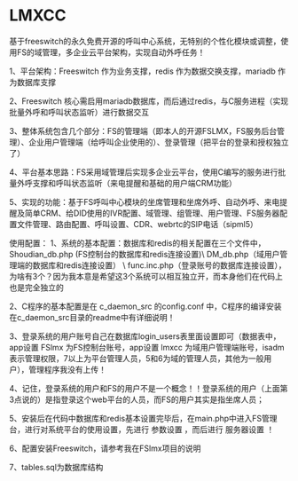 # LMXCC
基于freeswitch的永久免费开源的呼叫中心系统，无特别的个性化模块或调整，使用FS的域管理，多企业云平台架构，实现自动外呼任务！

1、平台架构：Freeswitch 作为业务支撑，redis 作为数据交换支撑，mariadb 作为数据库支撑

2、Freeswitch 核心需启用mariadb数据库，而后通过redis，与C服务进程（实现批量外呼和呼叫状态监听）进行数据交互

3、整体系统包含几个部分：FS的管理端（即本人的开源FSLMX，FS服务后台管理）、企业用户管理端（给呼叫企业使用的）、登录管理（把平台的登录和授权独立了）

4、平台基本思路：FS采用域管理后实现多企业云平台，使用C编写的服务进行批量外呼支撑和呼叫状态监听（来电提醒和基础的用户端CRM功能）

5、实现的功能：基于FS呼叫中心模块的坐席管理和坐席外呼、自动外呼、来电提醒及简单CRM、给DID使用的IVR配置、域管理、组管理、用户管理、FS服务器配置文件管理、路由配置、呼叫设置、CDR、webrtc的SIP电话（sipml5）

使用配置：
1、系统的基本配置：数据库和redis的相关配置在三个文件中，Shoudian_db.php (FS控制台的数据库和redis连接设置)\ DM_db.php（域用户管理端的数据库和redis连接设置） \ func.inc.php（登录账号的数据库连接设置），为啥有3个？因为我本意是希望这3个系统可以相互独立开，而本身他们在代码上也是完全独立的

2、C程序的基本配置是在 c_daemon_src 的config.conf 中，C程序的编译安装在c_daemon_src目录的readme中有详细说明！

3、登录系统的用户账号自己在数据库login_users表里面设置即可（数据表中，app设置 FSlmx 为FS控制台账号，app设置 lmxcc 为域用户管理端账号，isadm表示管理权限，7以上为平台管理人员，5和6为域的管理人员，其他为一般用户），管理程序我没有上传！

4、记住，登录系统的用户和FS的用户不是一个概念！！登录系统的用户（上面第3点说的）是指登录这个web平台的人员，而FS的用户其实是指坐席人员；

5、安装后在代码中数据库和redis基本设置完毕后，在main.php中进入FS管理台，进行对系统平台的使用设置，先进行 参数设置 ，而后进行 服务器设置 ！

6、配置安装Freeswitch，请参考我在FSlmx项目的说明

7、tables.sql为数据库结构
